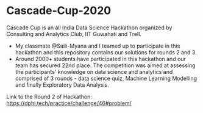 # Cascade-Cup-2020
Cascade Cup is an all India Data Science Hackathon organized by Consulting and Analytics Club, IIT Guwahati and Trell.
- My classmate @Saili-Myana and I teamed up to participate in this hackathon and this repository contains our solutions for rounds 2 and 3.
- Around 2000+ students have participated in this hackathon and our team has secured 22nd place. The competition was aimed at assessing the participants' knowledge on data science and analytics and comprised of 3 rounds - data science quiz, Machine Learning Modelling and finally Exploratory Data Analysis. 

Link to the Round 2 of Hackathon: https://dphi.tech/practice/challenge/46#problem/



